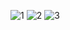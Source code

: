 ![1](https://user-images.githubusercontent.com/53713274/117368295-037cbd00-aecc-11eb-9430-1be377a33a4a.jpg)
![2](https://user-images.githubusercontent.com/53713274/117368300-04adea00-aecc-11eb-9b38-2fc77059124b.jpg)
![3](https://user-images.githubusercontent.com/53713274/117368302-04adea00-aecc-11eb-92bb-c3051e5bdfad.jpg)
